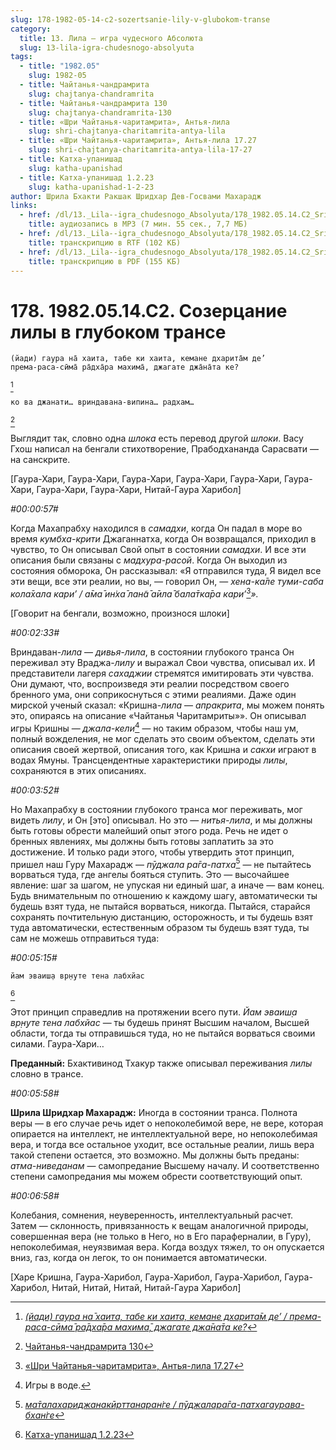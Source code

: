 ```yaml
---
slug: 178-1982-05-14-c2-sozertsanie-lily-v-glubokom-transe
category:
  title: 13. Лила — игра чудесного Абсолюта
  slug: 13-lila-igra-chudesnogo-absolyuta
tags:
  - title: "1982.05"
    slug: 1982-05
  - title: Чайтанья-чандрамрита
    slug: chajtanya-chandramrita
  - title: Чайтанья-чандрамрита 130
    slug: chajtanya-chandramrita-130
  - title: «Шри Чайтанья-чаритамрита», Антья-лила
    slug: shri-chajtanya-charitamrita-antya-lila
  - title: «Шри Чайтанья-чаритамрита», Антья-лила 17.27
    slug: shri-chajtanya-charitamrita-antya-lila-17-27
  - title: Катха-упанишад
    slug: katha-upanishad
  - title: Катха-упанишад 1.2.23
    slug: katha-upanishad-1-2-23
author: Шрила Бхакти Ракшак Шридхар Дев-Госвами Махарадж
links:
  - href: /dl/13._Lila--igra_chudesnogo_Absolyuta/178_1982.05.14.C2_SridharMj_Sozercanie_lily_v_glubokom_transe.mp3
    title: аудиозапись в MP3 (7 мин. 55 сек., 7,7 МБ)
  - href: /dl/13._Lila--igra_chudesnogo_Absolyuta/178_1982.05.14.C2_SridharMj_Sozercanie_lily_v_glubokom_transe.rtf
    title: транскрипцию в RTF (102 КБ)
  - href: /dl/13._Lila--igra_chudesnogo_Absolyuta/178_1982.05.14.C2_SridharMj_Sozercanie_lily_v_glubokom_transe.pdf
    title: транскрипцию в PDF (155 КБ)
---
```


# 178. 1982.05.14.C2. Созерцание лилы в глубоком трансе

    (йади) гаура на̄ хаита, табе ки хаита, кемане дхарита̄м де’
    према-раса-сӣма̄ ра̄дха̄ра махима̄, джагате джа̄на̄та ке?
[^_ftn1]

    ко ва джанати… вриндавана-випина… радхам…
[^_ftn2]

Выглядит так, словно одна *шлока* есть перевод другой *шлоки*. Васу Гхош написал на бенгали стихотворение, Прабодхананда Сарасвати — на санскрите.

[Гаура-Хари, Гаура-Хари, Гаура-Хари, Гаура-Хари, Гаура-Хари, Гаура-Хари, Гаура-Хари, Гаура-Хари, Нитай-Гаура Харибол]

*#00:00:57#*

Когда Махапрабху находился в *самадхи*, когда Он падал в море во время *кумбха-крити* Джаганнатха, когда Он возвращался, приходил в чувство, то Он описывал Свой опыт в состоянии *самадхи*. И все эти описания были связаны с *мадхура-расой*. Когда Он выходил из состояния обморока, Он рассказывал: «Я отправился туда, Я видел все эти вещи, все эти реалии, но вы, — говорил Он, — *хена-ка̄ле туми-саба кола̄хала кари’ / а̄ма̄ ин̇ха̄ лан̃а̄ а̄ила̄ бала̄тка̄ра кари’*[^_ftn3]*».*

[Говорит на бенгали, возможно, произнося шлоки]

*#00:02:33#*

Вриндаван-*лила* — *дивья-лила*, в состоянии глубокого транса Он переживал эту Враджа-*лилу* и выражал Свои чувства, описывал их. И представители лагеря *сахаджии* стремятся имитировать эти чувства. Они думают, что, воспроизведя эти реалии посредством своего бренного ума, они соприкоснуться с этими реалиями. Даже один мирской ученый сказал: «Кришна-*лила* — *апракрита*, мы можем понять это, опираясь на описание «Чайтанья Чаритамриты»». Он описывал игры Кришны — *джала-кели*[^_ftn4] — но таким образом, чтобы наш ум, полный вожделения, не мог сделать это своим объектом, сделать эти описания своей жертвой, описания того, как Кришна и *сакхи* играют в водах Ямуны. Трансцендентные характеристики природы *лилы*, сохраняются в этих описаниях.

*#00:03:52#*

Но Махапрабху в состоянии глубокого транса мог переживать, мог видеть *лилу*, и Он [это] описывал. Но это — *нитья-лила*, и мы должны быть готовы обрести малейший опыт этого рода. Речь не идет о бренных явлениях, мы должны быть готовы заплатить за это достижение. И только ради этого, чтобы утвердить этот принцип, пришел наш Гуру Махарадж — *пӯджала ра̄га-патха*[^_ftn5] — не пытайтесь ворваться туда, где ангелы бояться ступить. Это — высочайшее явление: шаг за шагом, не упуская ни единый шаг, а иначе — вам конец. Будь внимательным по отношению к каждому шагу, автоматически ты будешь взят туда, не пытайся ворваться, никогда. Пытайся, старайся сохранять почтительную дистанцию, осторожность, и ты будешь взят туда автоматически, естественным образом ты будешь взят туда, ты сам не можешь отправиться туда:

*#00:05:15#*

    йам эваиш̣а вр̣н̣уте тена лабхйас
[^_ftn6]

Этот принцип справедлив на протяжении всего пути. *Йам эваиш̣а вр̣н̣уте тена лабхйас* — ты будешь принят Высшим началом, Высшей области, тогда ты отправишься туда, но не пытайся ворваться своими силами. Гаура-Хари…

**Преданный:** Бхактивинод Тхакур также описывал переживания *лилы* словно в трансе.

*#00:05:58#*

**Шрила Шридхар Махарадж:** Иногда в состоянии транса. Полнота веры — в его случае речь идет о непоколебимой вере, не вере, которая опирается на интеллект, не интеллектуальной вере, но непоколебимая вера, и тогда все остальное уходит, все остальные реалии, лишь вера такой степени остается, это возможно. Мы должны быть преданы: *атма-ниведанам* — самопредание Высшему началу. И соответственно степени самопредания мы можем обрести соответствующий опыт.

*#00:06:58#*

Колебания, сомнения, неуверенность, интеллектуальный расчет. Затем — склонность, привязанность к вещам аналогичной природы, совершенная вера (не только в Него, но в Его параферналии, в Гуру), непоколебимая, неуязвимая вера. Когда воздух тяжел, то он опускается вниз, газ, когда он легок, то он понимается автоматически.

[Харе Кришна, Гаура-Харибол, Гаура-Харибол, Гаура-Харибол, Гаура-Харибол, Нитай, Нитай, Нитай, Нитай-Гаура Харибол]



[^_ftn1]: [*(йади) гаура на̄ хаита, табе ки хаита, кемане дхарита̄м де’ / према-раса-сӣма̄ ра̄дха̄ра махима̄, джагате джа̄на̄та ке?*](../notes/shloka/jadi-gaura-na-haita-tabe.md)

[^_ftn2]: [Чайтанья-чандрамрита 130](../notes/chajtanya-chandramrita/chajtanya-chandramrita-130.md)

[^_ftn3]: [«Шри Чайтанья-чаритамрита», Антья-лила 17.27](../notes/shri-chajtanya-charitamrita-antya-lila/shri-chajtanya-charitamrita-antya-lila-17-27.md)

[^_ftn4]: Игры в воде.

[^_ftn5]: [*ма̄талахариджанакӣрттанаран̇ге / пӯджалара̄га-патхагаурава-бхан̇ге*](../notes/shloka/matalaharidzhanakjorttanarange-pudzhalaraga-pathagaurava-bhange.md)

[^_ftn6]: [Катха-упанишад 1.2.23](../notes/katha-upanishad/katha-upanishad-1-2-23.md)
